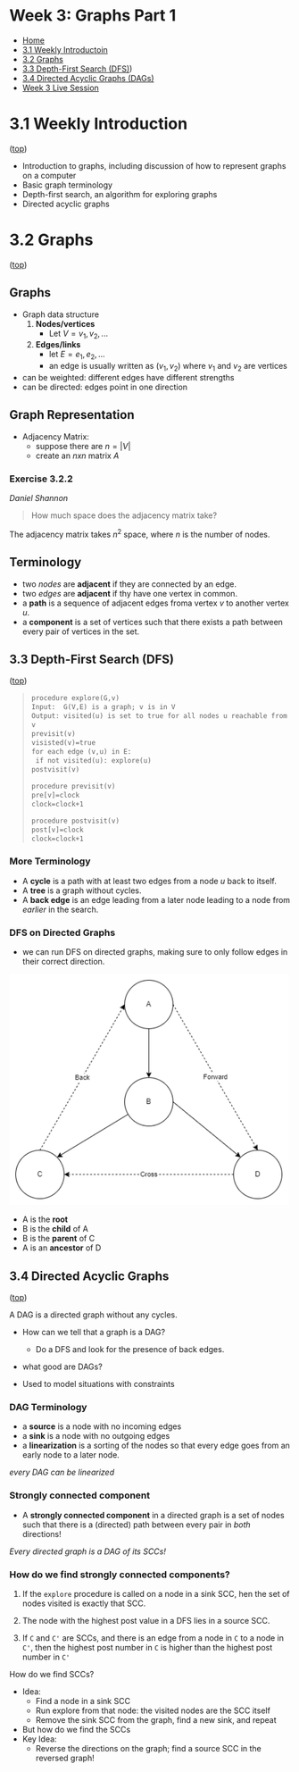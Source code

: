 # Week 3: Graphs Part 1

- [Home](/README.md#async-table-of-contents)
- [3.1 Weekly Introductoin](#21-weekly-introduction)
- [3.2 Graphs](#32-graphs)
- [3.3 Depth-First Search (DFS)](#33-depth-first-search-dfs))
- [3.4 Directed Acyclic Graphs (DAGs)](#34-directed-acyclic-graphs)
- [Week 3 Live Session](#week-3-live-session)

# 3.1 Weekly Introduction
([top](#week-3-graphs-part-1))

- Introduction to graphs, including discussion of how to represent graphs on a computer
- Basic graph terminology
- Depth-first search, an algorithm for exploring graphs
- Directed acyclic graphs

# 3.2 Graphs
([top](#week-3-graphs-part-1))

## Graphs
- Graph data structure
  1. **Nodes/vertices**
     - Let $V={v_1,v_2,...}$
  2. **Edges/links**
     - let $E={e_1,e_2,...}$
     - an edge is usually written as $(v_1,v_2)$ where $v_1$ and $v_2$ are vertices
- can be weighted: different edges have different strengths
- can be directed: edges point in one direction

## Graph Representation
- Adjacency Matrix:
  - suppose there are $n=|V|$
  - create an $nxn$ matrix $A$

### Exercise 3.2.2
*Daniel Shannon*
> How much space does the adjacency matrix take?

The adjacency matrix takes $n^2$ space, where $n$ is the number of nodes.

## Terminology
- two *nodes* are **adjacent** if they are connected by an edge.
- two *edges* are **adjacent** if thy have one vertex in common.
- a **path** is a sequence of adjacent edges froma vertex *v* to another vertex *u*.
- a **component** is a set of vertices such that there exists a path between every pair of vertices in the set.

## 3.3 Depth-First Search (DFS)
([top](#week-3-graphs-part-1))

>```
>procedure explore(G,v)
>Input:  G(V,E) is a graph; v is in V
>Output: visited(u) is set to true for all nodes u reachable from v
>previsit(v)
>visisted(v)=true
>for each edge (v,u) in E:
>  if not visited(u): explore(u)
>postvisit(v)
>```
>
>```
>procedure previsit(v)
>pre[v]=clock
>clock=clock+1
>```
>```
>procedure postvisit(v)
>post[v]=clock
>clock=clock+1
>```
> 

### More Terminology
- A **cycle** is a path with at least two edges from a node *u* back to itself.
- A **tree** is a graph without cycles.
- A **back edge** is an edge leading from a later node leading to a node from *earlier* in the search.

### DFS on Directed Graphs
- we can run DFS on directed graphs, making sure to only follow edges in their correct direction.

<img src="DFSTree.png" width=500 alt="DFS Tree" title="DFS Tree"/>

- A is the **root**
- B is the **child** of A
- B is the **parent** of C
- A is an **ancestor** of D

## 3.4 Directed Acyclic Graphs
([top](#week-3-graphs-part-1))

 A DAG is a directed graph without any cycles.
 - How can we tell that a graph is a DAG?
   - Do a DFS and look for the presence of back edges.

- what good are DAGs?
- Used to model situations with constraints

### DAG Terminology
- a **source** is a node with no incoming edges
- a **sink** is a node with no outgoing edges
- a **linearization** is a sorting of the nodes so that every edge goes from an early node to a later node.

*every DAG can be linearized*

### Strongly connected component
- A **strongly connected component** in a directed graph is a set of nodes such that there is a (directed) path between every pair in *both* directions!

*Every directed graph is a DAG of its SCCs!*

### How do we find strongly connected components?
1. If the `explore` procedure is called on a node in a sink SCC, hen the set of nodes visited is exactly that SCC.

2. The node with the highest post value in a DFS lies in a source SCC.

3. If `C` and `C'` are SCCs, and there is an edge from a node in `C` to a node in `C'`, then the highest post number in `C` is higher than the highest post number in `C'`

How do we find SCCs?
- Idea:
  - Find a node in a sink SCC
  - Run explore from that node: the visited nodes are the SCC itself
  - Remove the sink SCC from the graph, find a new sink, and repeat
- But how do we find the SCCs
- Key Idea:
  - Reverse the directions on the graph; find a source SCC in the reversed graph!
  